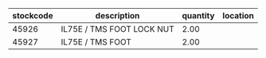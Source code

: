 |stockcode|description|quantity|location|
|---------|-----------|--------|--------|
|45926|IL75E / TMS FOOT LOCK NUT|2.00||
|45927|IL75E / TMS FOOT|2.00||
